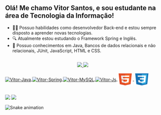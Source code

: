 ## Olá! Me chamo Vitor Santos, e sou estudante na área de Tecnologia da Informação!
- 👨‍💻  Possuo habilidades como desenvolvedor Back-end e estou sempre disposto a aprender novas tecnologias.
- 🔍  Atualmente estou estudando o Framework Spring e Inglês.
- 📘  Possuo conhecimentos em Java, Bancos de dados relacionais e não relacionais, JUnit, JavaScript, HTML e CSS.
##
<div align="center">
  <a href="https://github.com/Vitorsandrade">
  <img height="160em" src="https://github-readme-stats.vercel.app/api?username=Vitorsandrade&show_icons=true&theme=tokyonight&include_all_commits=true&count_private=true"/>
  <img height="160em" src="https://github-readme-stats.vercel.app/api/top-langs/?username=Vitorsandrade&layout=compact&langs_count=7&theme=tokyonight"/>
</div>
<div style="display: inline_block"><br>
  <img align="center" alt="Vitor-Java" height="40" width="50" src="https://cdn.jsdelivr.net/gh/devicons/devicon/icons/java/java-original.svg">
  <img align="center" alt="Vitor-Spring" height="40" width="50" src="https://cdn.jsdelivr.net/gh/devicons/devicon/icons/spring/spring-original.svg">
  <img align="center" alt="Vitor-MySQL" height="40" width="50" src="https://cdn.jsdelivr.net/gh/devicons/devicon/icons/mysql/mysql-original.svg">
  <img align="center" alt="Vitor-Js" height="40" width="50" src="https://cdn.jsdelivr.net/gh/devicons/devicon/icons/javascript/javascript-original.svg">
  <img align="center" alt="Vitor-HTML" height="40" width="50" src="https://raw.githubusercontent.com/devicons/devicon/master/icons/html5/html5-original.svg">
  <img align="center" alt="Vitor-CSS" height="40" width="50" src="https://raw.githubusercontent.com/devicons/devicon/master/icons/css3/css3-original.svg">
</div>
  
##
 
<div> 
  <a href="https://www.linkedin.com/in/vitor-santos-76856021a/" target="_blank"><img src="https://img.shields.io/badge/-LinkedIn-%230077B5?style=for-the-badge&logo=linkedin&logoColor=white" target="_blank"></a> 
  <a href = "mailto:vitorsantos.dandrade@gmail.com"><img src="https://img.shields.io/badge/-Gmail-%23333?style=for-the-badge&logo=gmail&logoColor=red" target="_blank"></a>
 
 
  ![Snake animation](https://github.com/Vitorsandrade/Vitorsandrade/blob/output/github-contribution-grid-snake.svg)
 
</div>
